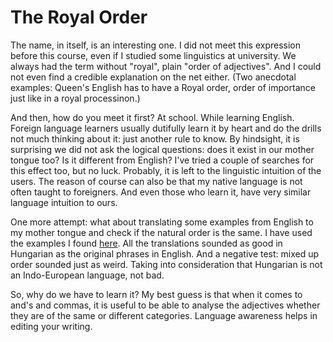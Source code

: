 The Royal Order
===============

The name, in itself, is an interesting one. I did not meet this expression before this course, even if I studied some linguistics at university. We always had the term without "royal", plain "order of adjectives". And I could not even find a credible explanation on the net either. (Two anecdotal examples: Queen's English has to have a Royal order, order of importance just like in a royal processinon.) 

And then, how do you meet it first? At school. While learning English. Foreign language learners usually dutifully learn it by heart and do the drills not much thinking about it: just another rule to know. By hindsight, it is surprising we did not ask the logical questions: does it exist in our mother tongue too? Is it different from English? I've tried a couple of searches for this effect too, but no luck. Probably, it is left to the linguistic intuition of the users. The reason of course can also be that my native language is not often taught to foreigners. And even those who learn it, have very similar language intuition to ours.

One more attempt: what about translating some examples from English to my mother tongue and check if the natural order is the same. I have used the examples I found [here](http://grammar.ccc.commnet.edu/grammar/adjective_order.htm). All the translations sounded as good in Hungarian as the original phrases in English. And a negative test: mixed up order sounded just as weird. Taking into consideration that Hungarian is not an Indo-European language, not bad.

So, why do we have to learn it? My best guess is that when it comes to and's and commas, it is useful to be able to analyse the adjectives whether they are of the same or different categories. Language awareness helps in editing your writing.
